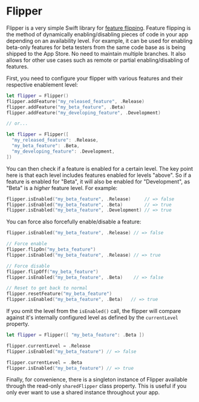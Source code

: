 # Flipper

Flipper is a very simple Swift library for [feature flipping](http://en.wikipedia.org/wiki/Feature_toggle). Feature flipping is the method of dynamically enabling/disabling pieces of code in your app depending on an availability level. For example, it can be used for enabling beta-only features for beta testers from the same code base as is being shipped to the App Store. No need to maintain multiple branches. It also allows for other use cases such as remote or partial enabling/disabling of features.

First, you need to configure your flipper with various features and their respective enablement level:

```swift
let flipper = Flipper()
flipper.addFeature("my_released_feature", .Release)
flipper.addFeature("my_beta_feature", .Beta)
flipper.addFeature("my_developing_feature", .Development)

// or...

let flipper = Flipper([
  "my_released_feature": .Release,
  "my_beta_feature": .Beta,
  "my_developing_feature": .Development,
])
```

You can then check if a feature is enabled for a certain level. The key point here is that each level includes features enabled for levels "above". So if a feature is enabled for "Beta", it will also be enabled for "Development", as "Beta" is a *higher* feature level. For example:

```swift
flipper.isEnabled("my_beta_feature", .Release)     // => false
flipper.isEnabled("my_beta_feature", .Beta)        // => true
flipper.isEnabled("my_beta_feature", .Development) // => true
```

You can force also forcefully enable/disable a feature:

```swift
flipper.isEnabled("my_beta_feature", .Release) // => false

// Force enable
flipper.flipOn("my_beta_feature")
flipper.isEnabled("my_beta_feature", .Release) // => true

// Force disable
flipper.flipOff("my_beta_feature")
flipper.isEnabled("my_beta_feature", .Beta)    // => false

// Reset to get back to normal
flipper.resetFeature("my_beta_feature")
flipper.isEnabled("my_beta_feature", .Beta)   // => true
```

If you omit the level from the `isEnabled()` call, the flipper will compare against it's internally configured level as defined by the `currentLevel` property.

```swift
let flipper = Flipper([ "my_beta_feature": .Beta ])

flipper.currentLevel = .Release
flipper.isEnabled("my_beta_feature") // => false

flipper.currentLevel = .Beta
flipper.isEnabled("my_beta_feature") // => true
```

Finally, for convenience, there is a singleton instance of Flipper available through the read-only `sharedFlipper` class property. This is useful if you only ever want to use a shared instance throughout your app.